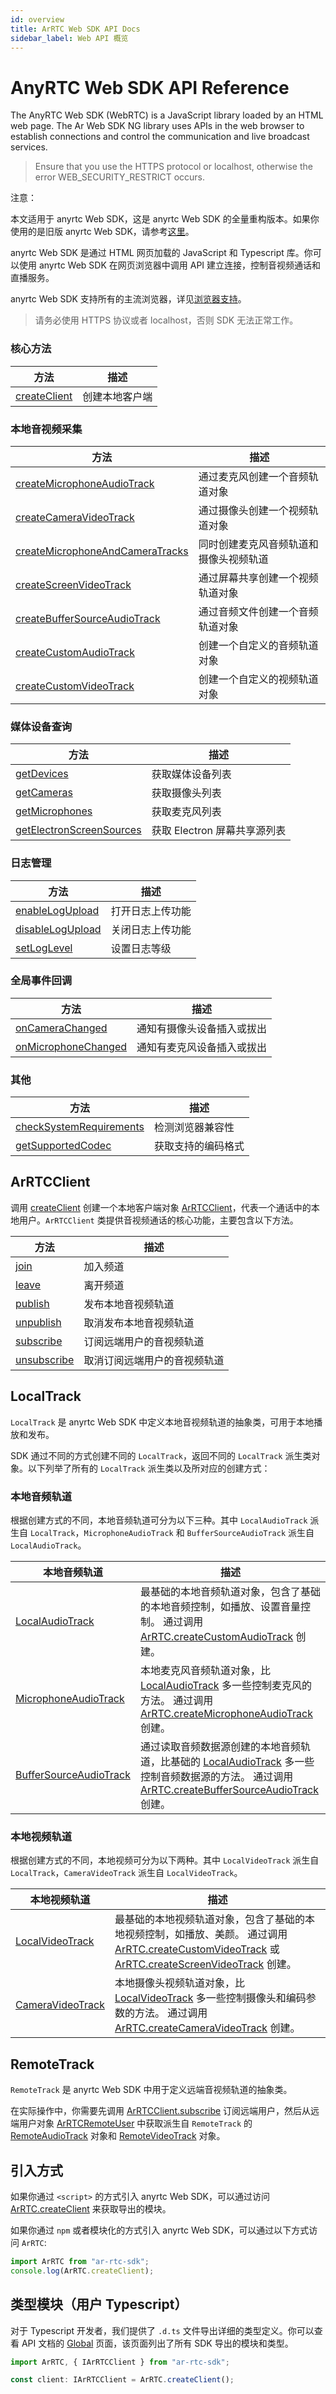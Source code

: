 ```yaml
---
id: overview
title: ArRTC Web SDK API Docs
sidebar_label: Web API 概览
---
```


# AnyRTC Web SDK API Reference

The AnyRTC Web SDK (WebRTC) is a JavaScript library loaded by an HTML web page. The Ar Web SDK NG library uses APIs in the web browser to establish connections and control the communication and live broadcast services.

> Ensure that you use the HTTPS protocol or localhost, otherwise the error WEB_SECURITY_RESTRICT occurs.

注意：

本文适用于 anyrtc Web SDK，这是 anyrtc Web SDK 的全量重构版本。如果你使用的是旧版 anyrtc Web SDK，请参考[这里](https://docs.anyrtc.io/rtc-web)。

anyrtc Web SDK 是通过 HTML 网页加载的 JavaScript 和 Typescript 库。你可以使用 anyrtc Web SDK 在网页浏览器中调用 API 建立连接，控制音视频通话和直播服务。

anyrtc Web SDK 支持所有的主流浏览器，详见[浏览器支持](https://docs.anyrtc.io/rtc-web/docs/#%E6%B5%8F%E8%A7%88%E5%99%A8%E5%85%BC%E5%AE%B9%E6%80%A7)。

> 请务必使用 HTTPS 协议或者 localhost，否则 SDK 无法正常工作。

### 核心方法

| 方法                                      | 描述           |
| ----------------------------------------- | -------------- |
| [createClient](https://docs.anyrtc.io/rtc-web/docs/api/interfaces/i_rtc#createclient) | 创建本地客户端 |

### 本地音视频采集

| 方法                                                         | 描述                                   |
| ------------------------------------------------------------ | -------------------------------------- |
| [createMicrophoneAudioTrack](https://docs.anyrtc.io/rtc-web/docs/api/interfaces/i_rtc/#createmicrophoneaudiotrack) | 通过麦克风创建一个音频轨道对象         |
| [createCameraVideoTrack](https://docs.anyrtc.io/rtc-web/docs/api/interfaces/i_rtc/#createcameravideotrack) | 通过摄像头创建一个视频轨道对象         |
| [createMicrophoneAndCameraTracks](https://docs.anyrtc.io/rtc-web/docs/api/interfaces/i_rtc/#createmicrophoneandcameratracks) | 同时创建麦克风音频轨道和摄像头视频轨道 |
| [createScreenVideoTrack](https://docs.anyrtc.io/rtc-web/docs/api/interfaces/i_rtc/#createscreenvideotrack) | 通过屏幕共享创建一个视频轨道对象       |
| [createBufferSourceAudioTrack](https://docs.anyrtc.io/rtc-web/docs/api/interfaces/i_rtc/#createbuffersourceaudiotrack) | 通过音频文件创建一个音频轨道对象       |
| [createCustomAudioTrack](https://docs.anyrtc.io/rtc-web/docs/api/interfaces/i_rtc/#createcustomaudiotrack) | 创建一个自定义的音频轨道对象           |
| [createCustomVideoTrack](https://docs.anyrtc.io/rtc-web/docs/api/interfaces/i_rtc/#createcustomvideotrack) | 创建一个自定义的视频轨道对象           |

### 媒体设备查询

| 方法                                                         | 描述                         |
| ------------------------------------------------------------ | ---------------------------- |
| [getDevices](https://docs.anyrtc.io/rtc-web/docs/api/interfaces/i_rtc/#getdevices)                    | 获取媒体设备列表             |
| [getCameras](https://docs.anyrtc.io/rtc-web/docs/api/interfaces/i_rtc/#getcameras)                    | 获取摄像头列表               |
| [getMicrophones](https://docs.anyrtc.io/rtc-web/docs/api/interfaces/i_rtc/#getmicrophones)            | 获取麦克风列表               |
| [getElectronScreenSources](https://docs.anyrtc.io/rtc-web/docs/api/interfaces/i_rtc/#getelectronscreensources) | 获取 Electron 屏幕共享源列表 |

### 日志管理

| 方法                                                  | 描述             |
| ----------------------------------------------------- | ---------------- |
| [enableLogUpload](https://docs.anyrtc.io/rtc-web/docs/api/interfaces/i_rtc/#enablelogupload)   | 打开日志上传功能 |
| [disableLogUpload](https://docs.anyrtc.io/rtc-web/docs/api/interfaces/i_rtc/#disablelogupload) | 关闭日志上传功能 |
| [setLogLevel](https://docs.anyrtc.io/rtc-web/docs/api/interfaces/i_rtc/#setloglevel)           | 设置日志等级     |

### 全局事件回调

| 方法                                                         | 描述                       |
| ------------------------------------------------------------ | -------------------------- |
| [onCameraChanged](https://docs.anyrtc.io/rtc-web/docs/api/interfaces/i_rtc/#oncamerachanged)          | 通知有摄像头设备插入或拔出 |
| [onMicrophoneChanged](https://docs.anyrtc.io/rtc-web/docs/api/interfaces/i_rtc/#onmicrophonechanged)  | 通知有麦克风设备插入或拔出 |

### 其他

| 方法                                                         | 描述                           |
| ------------------------------------------------------------ | ------------------------------ |
| [checkSystemRequirements](https://docs.anyrtc.io/rtc-web/docs/api/interfaces/i_rtc/#checksystemrequirements) | 检测浏览器兼容性               |
| [getSupportedCodec](https://docs.anyrtc.io/rtc-web/docs/api/interfaces/i_rtc/#getsupportedcodec) | 获取支持的编码格式             |

## ArRTCClient

调用 [createClient](https://docs.anyrtc.io/rtc-web/docs/api/interfaces/i_rtc/#createclient) 创建一个本地客户端对象 [ArRTCClient](https://docs.anyrtc.io/rtc-web/docs/api/interfaces/i_rtc_client/)，代表一个通话中的本地用户。`ArRTCClient` 类提供音视频通话的核心功能，主要包含以下方法。

| 方法            | 描述                         |
| --------------- | ---------------------------- |
| [join](https://docs.anyrtc.io/rtc-web/docs/api/interfaces/i_rtc_client/#join)        | 加入频道                     |
| [leave](https://docs.anyrtc.io/rtc-web/docs/api/interfaces/i_rtc_client/#leave)       | 离开频道                     |
| [publish](https://docs.anyrtc.io/rtc-web/docs/api/interfaces/i_rtc_client/#publish)     | 发布本地音视频轨道           |
| [unpublish](https://docs.anyrtc.io/rtc-web/docs/api/interfaces/i_rtc_client/#unpublish)   | 取消发布本地音视频轨道       |
| [subscribe](https://docs.anyrtc.io/rtc-web/docs/api/interfaces/i_rtc_client/#subscribe)   | 订阅远端用户的音视频轨道     |
| [unsubscribe](https://docs.anyrtc.io/rtc-web/docs/api/interfaces/i_rtc_client/#unsubscribe) | 取消订阅远端用户的音视频轨道 |

## LocalTrack

`LocalTrack` 是 anyrtc Web SDK 中定义本地音视频轨道的抽象类，可用于本地播放和发布。

SDK 通过不同的方式创建不同的 `LocalTrack`，返回不同的 `LocalTrack` 派生类对象。以下列举了所有的 `LocalTrack` 派生类以及所对应的创建方式：

### 本地音频轨道

根据创建方式的不同，本地音频轨道可分为以下三种。其中 `LocalAudioTrack` 派生自 `LocalTrack`，`MicrophoneAudioTrack` 和 `BufferSourceAudioTrack` 派生自 `LocalAudioTrack`。

| 本地音频轨道               | 描述                                                         |
| -------------------------- | ------------------------------------------------------------ |
| [LocalAudioTrack](https://docs.anyrtc.io/rtc-web/docs/api/interfaces/i_local_audio_track/)        | 最基础的本地音频轨道对象，包含了基础的本地音频控制，如播放、设置音量控制。 通过调用 [ArRTC.createCustomAudioTrack](https://docs.anyrtc.io/rtc-web/docs/api/interfaces/i_rtc/#createcustomaudiotrack) 创建。 |
| [MicrophoneAudioTrack](https://docs.anyrtc.io/rtc-web/docs/api/interfaces/i_microphone_audio_track/)   | 本地麦克风音频轨道对象，比 [LocalAudioTrack](https://docs.anyrtc.io/rtc-web/docs/api/interfaces/i_local_audio_track/) 多一些控制麦克风的方法。 通过调用 [ArRTC.createMicrophoneAudioTrack](interfaces/i_rtc.md#createmicrophoneaudiotrack) 创建。 |
| [BufferSourceAudioTrack](https://docs.anyrtc.io/rtc-web/docs/api/interfaces/i_buffer_source_audio_track/) | 通过读取音频数据源创建的本地音频轨道，比基础的 [LocalAudioTrack](https://docs.anyrtc.io/rtc-web/docs/api/interfaces/i_local_audio_track/) 多一些控制音频数据源的方法。 通过调用 [ArRTC.createBufferSourceAudioTrack](https://docs.anyrtc.io/rtc-web/docs/api/interfaces/i_rtc/#createbuffersourceaudiotrack) 创建。 |

### 本地视频轨道

根据创建方式的不同，本地视频可分为以下两种。其中 `LocalVideoTrack` 派生自 `LocalTrack`，`CameraVideoTrack` 派生自 `LocalVideoTrack`。

| 本地视频轨道         | 描述                                                         |
| -------------------- | ------------------------------------------------------------ |
| [LocalVideoTrack](https://docs.anyrtc.io/rtc-web/docs/api/interfaces/i_local_video_track/)  | 最基础的本地视频轨道对象，包含了基础的本地视频控制，如播放、美颜。 通过调用 [ArRTC.createCustomVideoTrack](https://docs.anyrtc.io/rtc-web/docs/api/interfaces/i_rtc/#createcustomvideotrack) 或 [ArRTC.createScreenVideoTrack](https://docs.anyrtc.io/rtc-web/docs/api/interfaces/i_rtc/#createscreenvideotrack) 创建。 |
| [CameraVideoTrack](https://docs.anyrtc.io/rtc-web/docs/api/interfaces/i_camera_video_track/) | 本地摄像头视频轨道对象，比 [LocalVideoTrack](https://docs.anyrtc.io/rtc-web/docs/api/interfaces/i_local_video_track/) 多一些控制摄像头和编码参数的方法。 通过调用 [ArRTC.createCameraVideoTrack](https://docs.anyrtc.io/rtc-web/docs/api/interfaces/i_rtc/#createcameravideotrack) 创建。 |

## RemoteTrack

`RemoteTrack` 是 anyrtc Web SDK 中用于定义远端音视频轨道的抽象类。

在实际操作中，你需要先调用 [ArRTCClient.subscribe](https://docs.anyrtc.io/rtc-web/docs/api/interfaces/i_rtc_client/#subscribe) 订阅远端用户，然后从远端用户对象 [ArRTCRemoteUser](https://docs.anyrtc.io/rtc-web/docs/api/interfaces/i_remote_user/) 中获取派生自 `RemoteTrack` 的 [RemoteAudioTrack](https://docs.anyrtc.io/rtc-web/docs/api/interfaces/i_remote_audio_track/) 对象和 [RemoteVideoTrack](https://docs.anyrtc.io/rtc-web/docs/api/interfaces/i_remote_video_track/) 对象。

## 引入方式

如果你通过 `<script>` 的方式引入 anyrtc Web SDK，可以通过访问 [ArRTC.createClient](https://docs.anyrtc.io/rtc-web/docs/api/interfaces/i_rtc/#createclient) 来获取导出的模块。

如果你通过 `npm` 或者模块化的方式引入 anyrtc Web SDK，可以通过以下方式访问 `ArRTC`:

```javascript
import ArRTC from "ar-rtc-sdk";
console.log(ArRTC.createClient);
```

## 类型模块（用户 Typescript）

对于 Typescript 开发者，我们提供了 `.d.ts` 文件导出详细的类型定义。你可以查看 API 文档的 [Global](https://docs.anyrtc.io/rtc-web/docs/api/globals) 页面，该页面列出了所有 SDK 导出的模块和类型。

```typescript
import ArRTC, { IArRTCClient } from "ar-rtc-sdk";

const client: IArRTCClient = ArRTC.createClient();
```